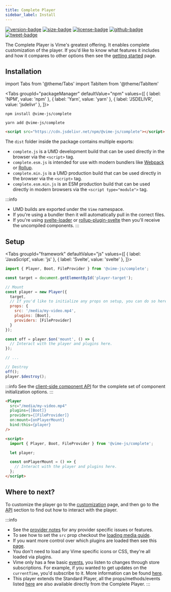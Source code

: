 ```yaml
---
title: Complete Player
sidebar_label: Install
---
```


[![version-badge]][package]
[![size-badge]][size]
[![license-badge]][license]
[![github-badge]][github]
[![tweet-badge]][tweet]

The Complete Player is Vime's greatest offering. It enables complete customization of the player. If you'd like to 
know what features it includes and how it compares to other options then see the [getting started](../welcome/getting-started.md) page.

[package]: https://www.npmjs.com/package/@vime-js/complete
[version-badge]: https://img.shields.io/npm/v/@vime-js/complete?style=flat-square
[size]: https://bundlephobia.com/result?p=@vime-js/complete
[size-badge]: https://img.shields.io/bundlephobia/minzip/@vime-js/complete?label=min%2Bgzip&style=flat-square
[license]: https://github.com/vime-js/vime/blob/master/LICENSE
[license-badge]: https://img.shields.io/github/license/vime-js/vime?color=blue&style=flat-square
[tweet]: https://twitter.com/intent/tweet?text=Check%20out%20Vime%20%28https%3A%2F%2Fgithub.com%2Fvime-js%2Fvime%29%2C%20it%20makes%20embedding%20and%20using%20media%20players%20for%20the%20web%20simple.%20It%20supports%20Html5%2C%20YouTube%2C%20Dailymotion%2C%20Vimeo%20and%20more%20to%20come%21
[tweet-badge]: https://img.shields.io/twitter/url?style=social&url=https%3A%2F%2Fgithub.com%2Fvime-js%2Fvime
[github]: https://github.com/vime-js/vime
[github-badge]: https://img.shields.io/github/stars/vime-js/vime?style=social

## Installation

import Tabs from '@theme/Tabs'
import TabItem from '@theme/TabItem'

<Tabs
  groupId="packageManager"
  defaultValue="npm"
  values={[
  { label: 'NPM', value: 'npm' },
  { label: 'Yarn', value: 'yarn' },
  { label: 'JSDELIVR', value: 'jsdelivr' },
]}>

<TabItem value="npm">

```
npm install @vime-js/complete
```

</TabItem>

<TabItem value="yarn">

```
yarn add @vime-js/complete
```

</TabItem>

<TabItem value="jsdelivr">

```html
<script src="https://cdn.jsdelivr.net/npm/@vime-js/complete"></script>
```

</TabItem>

</Tabs>

The `dist` folder inside the package contains multiple exports:

- `complete.js` is a UMD development build that can be used directly in the browser via the `<script>` tag.
- `complete.esm.js` is intended for use with modern bundlers like [Webpack][webpack] or [Rollup][rollup].
- `complete.min.js` is a UMD production build that can be used directly in the browser via the `<script>` tag.
- `complete.esm.min.js` is an ESM production build that can be used directly in modern browsers via the `<script type="module">` tag.

:::info
* UMD builds are exported under the `Vime` namespace.
* If you're using a bundler then it will automatically pull in the correct files.
* If you're using [svelte-loader][svelte-loader] or [rollup-plugin-svelte][svelte-rollup] then you'll receive the uncompiled components.
:::

[webpack]: https://webpack.js.org
[rollup]: http://rollupjs.org/guide/en
[svelte-loader]: https://github.com/sveltejs/svelte-loader
[svelte-rollup]: https://github.com/sveltejs/rollup-plugin-svelte

## Setup

<Tabs
  groupId="framework"
  defaultValue="js"
  values={[
  { label: 'JavaScript', value: 'js' },
  { label: 'Svelte', value: 'svelte' },
]}>

<TabItem value="js">

```js
import { Player, Boot, FileProvider } from '@vime-js/complete';

const target = document.getElementById('player-target');

// Mount
const player = new Player({
  target,
  // If you'd like to initialize any props on setup, you can do so here.
  props: {
    src: '/media/my-video.mp4',
    plugins: [Boot],
    providers: [FileProvider]
  }
});

const off = player.$on('mount', () => {
  // Interact with the player and plugins here.
});

// ...

// Destroy
off();
player.$destroy();
```

:::info
See the [client-side component API][svelte-client-api] for the complete set of component initialization options.
:::

[svelte-client-api]: https://svelte.dev/docs#Client-side_component_API

</TabItem>

<TabItem value="svelte">

```html
<Player
  src="/media/my-video.mp4"
  plugins={[Boot]}
  providers={[FileProvider]}
  on:mount={onPlayerMount}
  bind:this={player} 
/>

<script>
  import { Player, Boot, FileProvider } from '@vime-js/complete';

  let player;

  const onPlayerMount = () => {
    // Interact with the player and plugins here.
  };
</script>
```

</TabItem>

</Tabs>

## Where to next?

To customize the player go to the [customization](./customization.md) page, and then go to the [API](./api/player.md) 
section to find out how to interact with the player. 

:::info
- See the [provider notes](../standard/notes.md) for any provider specific issues or features.
- To see how to set the `src` prop checkout the [loading media guide](../guides/loading-media.md).
- If you want more control over which plugins are loaded then see this [page](../plugins/getting-started.md).
- You don't need to load any Vime specific icons or CSS, they're all loaded via plugins.
- Vime only has a few basic [events](./api/player.md#events), you listen to changes through store subscriptions. For example, if you wanted to get updates on the `currentTime`, you'd subscribe to it. More information can be found [here](./api/player.md#store).
- This player extends the Standard Player, all the props/methods/events listed [here](../standard/api/player.md) are 
  also available directly from the Complete Player.
:::
